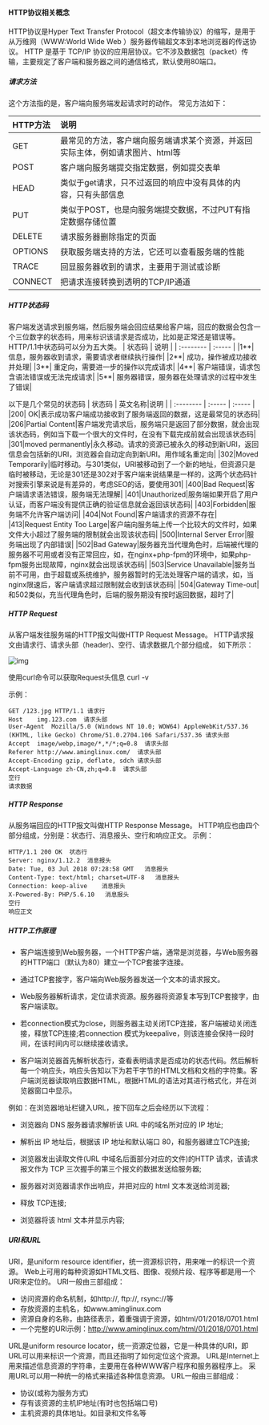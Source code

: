 #### HTTP协议相关概念
HTTP协议是Hyper Text Transfer Protocol（超文本传输协议）的缩写，是用于从万维网（WWW:World Wide Web ）服务器传输超文本到本地浏览器的传送协议。 
HTTP 是基于 TCP/IP 协议的应用层协议。它不涉及数据包（packet）传输，主要规定了客户端和服务器之间的通信格式，默认使用80端口。

#####      请求方法
这个方法指的是，客户端向服务端发起请求时的动作。
常见方法如下：

| HTTP方法      | 说明    |
| :--------   | :-----   | 
|GET      |最常见的方法，客户端向服务端请求某个资源，并返回实际主体，例如请求图片、html等 |
|POST| 客户端向服务端提交指定数据，例如提交表单|
|HEAD| 类似于get请求，只不过返回的响应中没有具体的内容，只有头部信息|
|PUT| 类似于POST，也是向服务端提交数据，不过PUT有指定数据存储位置|
|DELETE|请求服务器删除指定的页面|
|OPTIONS|获取服务端支持的方法，它还可以查看服务端的性能|
|TRACE|回显服务器收到的请求，主要用于测试或诊断|
|CONNECT|把请求连接转换到透明的TCP/IP通道|

#####      HTTP状态码
客户端发送请求到服务端，然后服务端会回应结果给客户端，回应的数据会包含一个三位数字的状态码，用来标识该请求是否成功，比如是正常还是错误等。
HTTP/1.1中状态码可以分为五大类。
| 状态码      | 说明    |
| :--------   | :-----   | 
|1**|	信息，服务器收到请求，需要请求者继续执行操作|
|2**|	成功，操作被成功接收并处理|
|3**|	重定向，需要进一步的操作以完成请求|
|4**|	客户端错误，请求包含语法错误或无法完成请求|
|5**|	服务器错误，服务器在处理请求的过程中发生了错误|

以下是几个常见的状态码
| 状态码      | 英文名称|说明    |
| :--------   | :-----   | :-----   | 
|200|	OK|表示成功客户端成功接收到了服务端返回的数据，这是最常见的状态码|
|206|Partial Content|客户端发完请求后，服务端只是返回了部分数据，就会出现该状态码，例如当下载一个很大的文件时，在没有下载完成前就会出现该状态码|
|301|moved permanently|永久移动。请求的资源已被永久的移动到新URI，返回信息会包括新的URI，浏览器会自动定向到新URI。用作域名重定向|
|302|Moved Temporarily|临时移动。与301类似，URI被移动到了一个新的地址，但资源只是临时被移动，无论是301还是302对于客户端来说结果是一样的，这两个状态码针对搜索引擎来说是有差异的，考虑SEO的话，要使用301|
|400|Bad Request|客户端请求语法错误，服务端无法理解|
|401|Unauthorized|服务端如果开启了用户认证，而客户端没有提供正确的验证信息就会返回该状态码|
|403|Forbidden|服务端不允许客户端访问|
|404|Not Found|客户端请求的资源不存在|
|413|Request Entity Too Large|客户端向服务端上传一个比较大的文件时，如果文件大小超过了服务端的限制就会出现该状态码|
|500|Internal Server Error|服务端出现了内部错误|
|502|Bad Gateway|服务器充当代理角色时，后端被代理的服务器不可用或者没有正常回应，如，在nginx+php-fpm的环境中，如果php-fpm服务出现故障，nginx就会出现该状态码|
|503|Service Unavailable|服务当前不可用，由于超载或系统维护，服务器暂时的无法处理客户端的请求，如，当nginx限速后，客户端请求超过限制就会收到该状态码|
|504|Gateway Time-out|和502类似，充当代理角色时，后端的服务期没有按时返回数据，超时了|

#####      HTTP Request
从客户端发往服务端的HTTP报文叫做HTTP Request Message。
HTTP请求报文由请求行、请求头部（header)、空行、请求数据几个部分组成，
如下所示：

![img](https://coding.net/u/aminglinux/p/nginx/git/raw/master/http/http_request.jpg)

使用curl命令可以获取Request头信息 curl -v

示例：
```
GET /123.jpg HTTP/1.1 请求行
Host    img.123.com  请求头部
User-Agent  Mozilla/5.0 (Windows NT 10.0; WOW64) AppleWebKit/537.36 (KHTML, like Gecko) Chrome/51.0.2704.106 Safari/537.36 请求头部
Accept  image/webp,image/*,*/*;q=0.8  请求头部
Referer http://www.aminglinux.com/  请求头部
Accept-Encoding gzip, deflate, sdch 请求头部
Accept-Language zh-CN,zh;q=0.8  请求头部
空行
请求数据
```

#####      HTTP Response
从服务端回应的HTTP报文叫做HTTP Response Message。
HTTP响应也由四个部分组成，分别是：状态行、消息报头、空行和响应正文。
示例：
```
HTTP/1.1 200 OK  状态行
Server: nginx/1.12.2  消息报头
Date: Tue, 03 Jul 2018 07:28:58 GMT   消息报头
Content-Type: text/html; charset=UTF-8   消息报头
Connection: keep-alive    消息报头
X-Powered-By: PHP/5.6.10   消息报头
空行
响应正文
```

#####      HTTP工作原理
* 客户端连接到Web服务器，一个HTTP客户端，通常是浏览器，与Web服务器的HTTP端口（默认为80）建立一个TCP套接字连接。

* 通过TCP套接字，客户端向Web服务器发送一个文本的请求报文。

* Web服务器解析请求，定位请求资源。服务器将资源复本写到TCP套接字，由客户端读取。

* 若connection模式为close，则服务器主动关闭TCP连接，客户端被动关闭连接，释放TCP连接;若connection 模式为keepalive，则该连接会保持一段时间，在该时间内可以继续接收请求。

* 客户端浏览器首先解析状态行，查看表明请求是否成功的状态代码。然后解析每一个响应头，响应头告知以下为若干字节的HTML文档和文档的字符集。客户端浏览器读取响应数据HTML，根据HTML的语法对其进行格式化，并在浏览器窗口中显示。

例如：在浏览器地址栏键入URL，按下回车之后会经历以下流程：

* 浏览器向 DNS 服务器请求解析该 URL 中的域名所对应的 IP 地址;

* 解析出 IP 地址后，根据该 IP 地址和默认端口 80，和服务器建立TCP连接;

* 浏览器发出读取文件(URL 中域名后面部分对应的文件)的HTTP 请求，该请求报文作为 TCP 三次握手的第三个报文的数据发送给服务器;

* 服务器对浏览器请求作出响应，并把对应的 html 文本发送给浏览器;

* 释放 TCP连接;

* 浏览器将该 html 文本并显示内容;

#####      URI和URL
URI，是uniform resource identifier，统一资源标识符，用来唯一的标识一个资源。
Web上可用的每种资源如HTML文档、图像、视频片段、程序等都是用一个URI来定位的。
URI一般由三部组成：
* 访问资源的命名机制，如http://, ftp://, rsync://等
* 存放资源的主机名，如www.aminglinux.com
* 资源自身的名称，由路径表示，着重强调于资源，如html/01/2018/0701.html
* 一个完整的URI示例：http://www.aminglinux.com/html/01/2018/0701.html

URL是uniform resource locator，统一资源定位器，它是一种具体的URI，即URL可以用来标识一个资源，而且还指明了如何定位这个资源。
URL是Internet上用来描述信息资源的字符串，主要用在各种WWW客户程序和服务器程序上。
采用URL可以用一种统一的格式来描述各种信息资源。
URL一般由三部组成：
* 协议(或称为服务方式)
* 存有该资源的主机IP地址(有时也包括端口号)
* 主机资源的具体地址。如目录和文件名等

